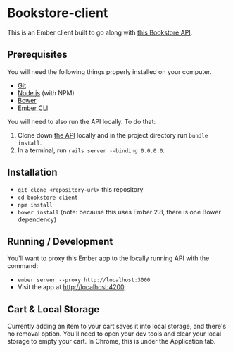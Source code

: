 # Bookstore-client

This is an Ember client built to go along with [this Bookstore API](https://github.com/ahetrick22/bookstore-api).

## Prerequisites

You will need the following things properly installed on your computer.

* [Git](http://git-scm.com/)
* [Node.js](http://nodejs.org/) (with NPM)
* [Bower](http://bower.io/)
* [Ember CLI](http://ember-cli.com/)

You will need to also run the API locally. To do that: 
1) Clone down [the API](https://github.com/ahetrick22/bookstore-api) locally and in the project directory run `bundle install`.
2) In a terminal, run `rails server --binding 0.0.0.0`.

## Installation

* `git clone <repository-url>` this repository
* `cd bookstore-client`
* `npm install`
* `bower install` (note: because this uses Ember 2.8, there is one Bower dependency)

## Running / Development

You'll want to proxy this Ember app to the locally running API with the command:
* `ember server --proxy http://localhost:3000`
* Visit the app at [http://localhost:4200](http://localhost:4200).

## Cart & Local Storage

Currently adding an item to your cart saves it into local storage, and there's no removal option. You'll need to open your dev tools and clear your local storage to empty your cart. In Chrome, this is under the Application tab.